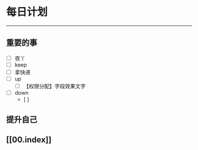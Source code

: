 
# 每日计划
---
## 重要的事

- [ ]    夜丫
- [ ]   keep
- [ ]  拿快递
- [ ] up
	- [ ] 【权限分配】字段效果文字
- [ ] down
	- [ ] 



## 提升自己

  



## [[00.index]]










